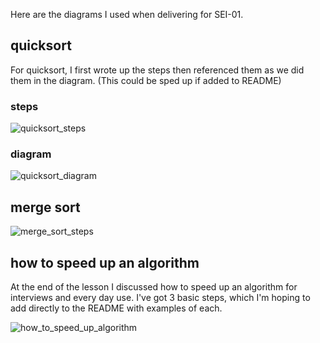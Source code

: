 Here are the diagrams I used when delivering for SEI-01.

## quicksort
For quicksort, I first wrote up the steps then referenced them as we did them in the diagram. (This could be sped up if added to README)

### steps
![quicksort_steps](https://media.git.generalassemb.ly/user/16320/files/7f81b580-7e19-11e9-8b6c-b5268abecb07)

### diagram
![quicksort_diagram](https://media.git.generalassemb.ly/user/16320/files/86a8c380-7e19-11e9-8b52-2b6ee62cbab0)

## merge sort
![merge_sort_steps](https://media.git.generalassemb.ly/user/16320/files/9c1ded80-7e19-11e9-8362-e3356174242f)

## how to speed up an algorithm
At the end of the lesson I discussed how to speed up an algorithm for interviews and every day use. I've got 3 basic steps, which I'm hoping to add directly to the README with examples of each.

![how_to_speed_up_algorithm](https://media.git.generalassemb.ly/user/16320/files/988a6680-7e19-11e9-9810-a50021177bec)
